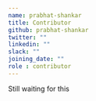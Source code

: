 ```yaml
---
name: prabhat-shankar
title: Contributor
github: prabhat-shankar
twitter: ""
linkedin: ""
slack: ""
joining_date: ""
role : contributor
---
```


Still waiting for this
